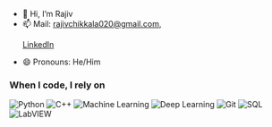- 👋 Hi, I’m Rajiv 
- 📫 Mail: rajivchikkala020@gmail.com, <p><a href="https://www.linkedin.com/in/rajiv-chikkala-413904234/" target="_blank">LinkedIn</a></p>
- 😄 Pronouns: He/Him

<!---
rajivkaushik11/rajivkaushik11 is a ✨ special ✨ repository because its `README.md` (this file) appears on your GitHub profile.
You can click the Preview link to take a look at your changes.
--->

<h3>When I code, I rely on</h3>
<p>
  <img alt="Python" src="https://img.shields.io/badge/-Python-3776AB?style=flat-square&logo=python&logoColor=white" />
  <img alt="C++" src="https://img.shields.io/badge/-C++-00599C?style=flat-square&logo=c%2B%2B&logoColor=white" />
  <img alt="Machine Learning" src="https://img.shields.io/badge/-Machine%20Learning-102230?style=flat-square&logo=machine-learning&logoColor=white" />
  <img alt="Deep Learning" src="https://img.shields.io/badge/-Deep%20Learning-102230?style=flat-square&logo=deep-learning&logoColor=white" />
  <img alt="Git" src="https://img.shields.io/badge/-Git-F05032?style=flat-square&logo=git&logoColor=white" />
  <img alt="SQL" src="https://img.shields.io/badge/-SQL-4479A1?style=flat-square&logo=sql&logoColor=white" />
  <img alt="LabVIEW" src="https://img.shields.io/badge/-LabVIEW-FFDB00?style=flat-square&logo=labview&logoColor=black" />

</p>


